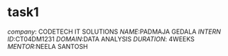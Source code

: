 # task1
*company*: CODETECH IT SOLUTIONS
*NAME*:PADMAJA GEDALA
*INTERN ID*:CT04DM1231
*DOMAIN*:DATA ANALYSIS
*DURATION*: 4WEEKS
*MENTOR*:NEELA SANTOSH

